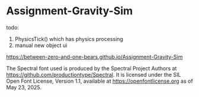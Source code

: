 # Assignment-Gravity-Sim

todo:
  1. PhysicsTick() which has physics processing
  2. manual new object ui

https://between-zero-and-one-bears.github.io/Assignment-Gravity-Sim


The Spectral font used is produced by the Spectral Project Authors at https://github.com/productiontype/Spectral. It is licensed under the SIL Open Font License, Version 1.1, available  at https://openfontlicense.org as of May 23, 2025.
